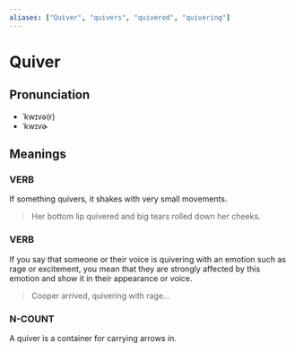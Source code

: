 ```yaml
---
aliases: ["Quiver", "quivers", "quivered", "quivering"]
---
```


# Quiver

## Pronunciation

- ˈkwɪvə(r)
- ˈkwɪvɚ

## Meanings

### VERB

If something quivers, it shakes with very small movements.  

> Her bottom lip quivered and big tears rolled down her cheeks.

### VERB

If you say that someone or their voice is quivering with an emotion such as rage or excitement, you mean that they are strongly affected by this emotion and show it in their appearance or voice.  

> Cooper arrived, quivering with rage...

### N-COUNT

A quiver is a container for carrying arrows in.  



## 


